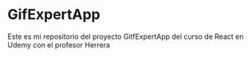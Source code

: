 # GifExpertApp

Este es mi repositorio del proyecto GitfExpertApp del curso de React en Udemy con el profesor Herrera